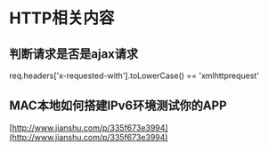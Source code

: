 # HTTP相关内容

## 判断请求是否是ajax请求
req.headers['x-requested-with'].toLowerCase() == 'xmlhttprequest'

## MAC本地如何搭建IPv6环境测试你的APP
[http://www.jianshu.com/p/335f673e3994](http://www.jianshu.com/p/335f673e3994)